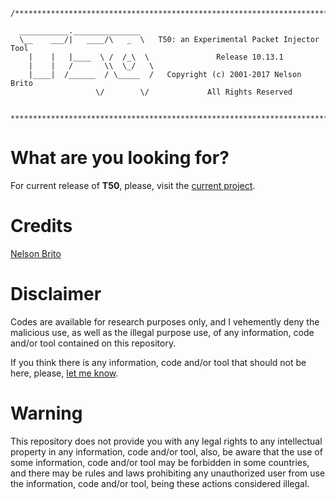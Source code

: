 ```
/***************************************************************************

  ___________._______________
  \__    ___/|   ____/\   _  \   T50: an Experimental Packet Injector Tool
    |    |   |____  \ /  /_\  \               Release 10.13.1
    |    |   /       \\  \_/   \
    |____|  /______  / \_____  /   Copyright (c) 2001-2017 Nelson Brito
                   \/        \/             All Rights Reserved

 ***************************************************************************/
 ```
# What are you looking for?
For current release of **T50**, please, visit the [current project](https://github.com/fredericopissarra/t50).

# Credits
[Nelson Brito](mailto:nbrito@sekure.org)

# Disclaimer
Codes are available for research purposes only, and I vehemently deny the malicious use, as well as the illegal purpose use, of any information, code and/or tool contained on this repository.

If you think there is any information, code and/or tool that should not be here, please, [let me know](mailto:nbrito@sekure.org).

# Warning
This repository does not provide you with any legal rights to any intellectual property in any information, code and/or tool, also, be aware that the use of some information, code and/or tool may be forbidden in some countries, and there may be rules and laws prohibiting any unauthorized user from use the information, code and/or tool, being these actions considered illegal.
